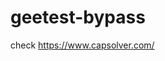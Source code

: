 # geetest-bypass
check https://www.capsolver.com/ 





















                                                                                                                                                                              